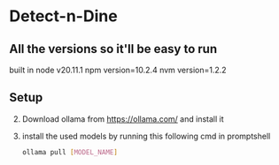 # Detect-n-Dine

## All the versions so it'll be easy to run 
built in node v20.11.1
npm version=10.2.4
nvm version=1.2.2

## Setup 
2. Download ollama from https://ollama.com/ and install it 

3. install the used models by running this following cmd in promptshell
   
   ```bash
   ollama pull [MODEL_NAME]
   ```


